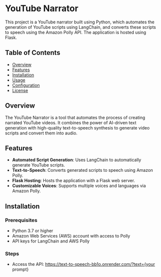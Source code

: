 # YouTube Narrator

This project is a YouTube narrator built using Python, which automates the generation of YouTube scripts using LangChain, and converts these scripts to speech using the Amazon Polly API. The application is hosted using Flask.

## Table of Contents

- [Overview](#overview)
- [Features](#features)
- [Installation](#installation)
- [Usage](#usage)
- [Configuration](#configuration)
- [License](#license)

## Overview

The YouTube Narrator is a tool that automates the process of creating narrated YouTube videos. It combines the power of AI-driven text generation with high-quality text-to-speech synthesis to generate video scripts and convert them into audio.

## Features

- **Automated Script Generation**: Uses LangChain to automatically generate YouTube scripts.
- **Text-to-Speech**: Converts generated scripts to speech using Amazon Polly.
- **Flask Hosting**: Hosts the application with a Flask web server.
- **Customizable Voices**: Supports multiple voices and languages via Amazon Polly.

## Installation

### Prerequisites

- Python 3.7 or higher
- Amazon Web Services (AWS) account with access to Polly
- API keys for LangChain and AWS Polly

### Steps

- Access the API: https://text-to-speech-bb1o.onrender.com/?text={your prompt}

